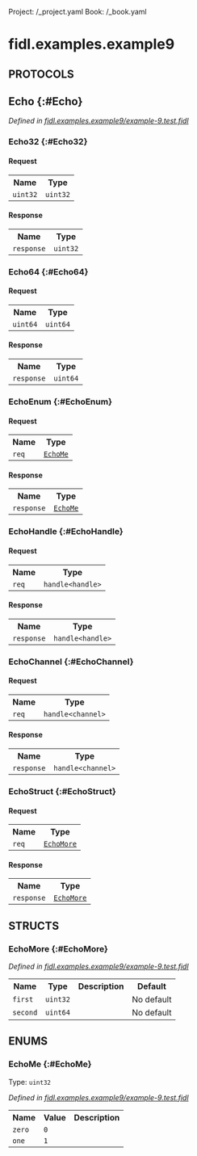 Project: /_project.yaml
Book: /_book.yaml

# fidl.examples.example9


## **PROTOCOLS**

## Echo {:#Echo}
*Defined in [fidl.examples.example9/example-9.test.fidl](https://fuchsia.googlesource.com/fuchsia/+/master/zircon/tools/fidl/examples/example-9.test.fidl#17)*


### Echo32 {:#Echo32}


#### Request
<table>
    <tr><th>Name</th><th>Type</th></tr>
    <tr>
            <td><code>uint32</code></td>
            <td>
                <code>uint32</code>
            </td>
        </tr></table>


#### Response
<table>
    <tr><th>Name</th><th>Type</th></tr>
    <tr>
            <td><code>response</code></td>
            <td>
                <code>uint32</code>
            </td>
        </tr></table>

### Echo64 {:#Echo64}


#### Request
<table>
    <tr><th>Name</th><th>Type</th></tr>
    <tr>
            <td><code>uint64</code></td>
            <td>
                <code>uint64</code>
            </td>
        </tr></table>


#### Response
<table>
    <tr><th>Name</th><th>Type</th></tr>
    <tr>
            <td><code>response</code></td>
            <td>
                <code>uint64</code>
            </td>
        </tr></table>

### EchoEnum {:#EchoEnum}


#### Request
<table>
    <tr><th>Name</th><th>Type</th></tr>
    <tr>
            <td><code>req</code></td>
            <td>
                <code><a class='link' href='../fidl.examples.example9/index.html#EchoMe'>EchoMe</a></code>
            </td>
        </tr></table>


#### Response
<table>
    <tr><th>Name</th><th>Type</th></tr>
    <tr>
            <td><code>response</code></td>
            <td>
                <code><a class='link' href='../fidl.examples.example9/index.html#EchoMe'>EchoMe</a></code>
            </td>
        </tr></table>

### EchoHandle {:#EchoHandle}


#### Request
<table>
    <tr><th>Name</th><th>Type</th></tr>
    <tr>
            <td><code>req</code></td>
            <td>
                <code>handle&lt;handle&gt;</code>
            </td>
        </tr></table>


#### Response
<table>
    <tr><th>Name</th><th>Type</th></tr>
    <tr>
            <td><code>response</code></td>
            <td>
                <code>handle&lt;handle&gt;</code>
            </td>
        </tr></table>

### EchoChannel {:#EchoChannel}


#### Request
<table>
    <tr><th>Name</th><th>Type</th></tr>
    <tr>
            <td><code>req</code></td>
            <td>
                <code>handle&lt;channel&gt;</code>
            </td>
        </tr></table>


#### Response
<table>
    <tr><th>Name</th><th>Type</th></tr>
    <tr>
            <td><code>response</code></td>
            <td>
                <code>handle&lt;channel&gt;</code>
            </td>
        </tr></table>

### EchoStruct {:#EchoStruct}


#### Request
<table>
    <tr><th>Name</th><th>Type</th></tr>
    <tr>
            <td><code>req</code></td>
            <td>
                <code><a class='link' href='../fidl.examples.example9/index.html#EchoMore'>EchoMore</a></code>
            </td>
        </tr></table>


#### Response
<table>
    <tr><th>Name</th><th>Type</th></tr>
    <tr>
            <td><code>response</code></td>
            <td>
                <code><a class='link' href='../fidl.examples.example9/index.html#EchoMore'>EchoMore</a></code>
            </td>
        </tr></table>



## **STRUCTS**

### EchoMore {:#EchoMore}
*Defined in [fidl.examples.example9/example-9.test.fidl](https://fuchsia.googlesource.com/fuchsia/+/master/zircon/tools/fidl/examples/example-9.test.fidl#12)*





<table>
    <tr><th>Name</th><th>Type</th><th>Description</th><th>Default</th></tr><tr>
            <td><code>first</code></td>
            <td>
                <code>uint32</code>
            </td>
            <td></td>
            <td>No default</td>
        </tr><tr>
            <td><code>second</code></td>
            <td>
                <code>uint64</code>
            </td>
            <td></td>
            <td>No default</td>
        </tr>
</table>



## **ENUMS**

### EchoMe {:#EchoMe}
Type: <code>uint32</code>

*Defined in [fidl.examples.example9/example-9.test.fidl](https://fuchsia.googlesource.com/fuchsia/+/master/zircon/tools/fidl/examples/example-9.test.fidl#7)*



<table>
    <tr><th>Name</th><th>Value</th><th>Description</th></tr><tr>
            <td><code>zero</code></td>
            <td><code>0</code></td>
            <td></td>
        </tr><tr>
            <td><code>one</code></td>
            <td><code>1</code></td>
            <td></td>
        </tr></table>











